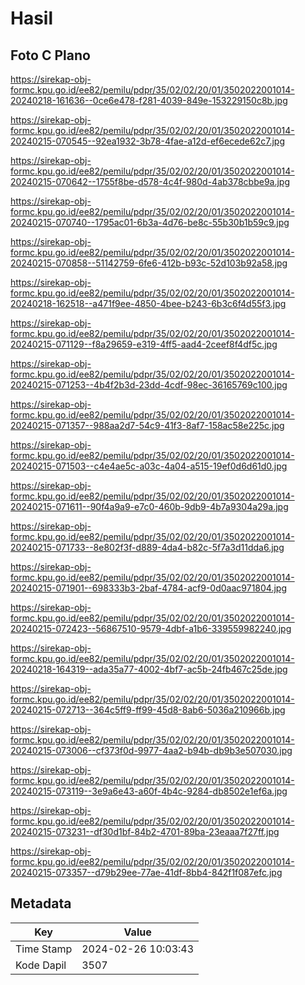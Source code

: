 # Hasil

## Foto C Plano

https://sirekap-obj-formc.kpu.go.id/ee82/pemilu/pdpr/35/02/02/20/01/3502022001014-20240218-161636--0ce6e478-f281-4039-849e-153229150c8b.jpg

https://sirekap-obj-formc.kpu.go.id/ee82/pemilu/pdpr/35/02/02/20/01/3502022001014-20240215-070545--92ea1932-3b78-4fae-a12d-ef6ecede62c7.jpg

https://sirekap-obj-formc.kpu.go.id/ee82/pemilu/pdpr/35/02/02/20/01/3502022001014-20240215-070642--1755f8be-d578-4c4f-980d-4ab378cbbe9a.jpg

https://sirekap-obj-formc.kpu.go.id/ee82/pemilu/pdpr/35/02/02/20/01/3502022001014-20240215-070740--1795ac01-6b3a-4d76-be8c-55b30b1b59c9.jpg

https://sirekap-obj-formc.kpu.go.id/ee82/pemilu/pdpr/35/02/02/20/01/3502022001014-20240215-070858--51142759-6fe6-412b-b93c-52d103b92a58.jpg

https://sirekap-obj-formc.kpu.go.id/ee82/pemilu/pdpr/35/02/02/20/01/3502022001014-20240218-162518--a471f9ee-4850-4bee-b243-6b3c6f4d55f3.jpg

https://sirekap-obj-formc.kpu.go.id/ee82/pemilu/pdpr/35/02/02/20/01/3502022001014-20240215-071129--f8a29659-e319-4ff5-aad4-2ceef8f4df5c.jpg

https://sirekap-obj-formc.kpu.go.id/ee82/pemilu/pdpr/35/02/02/20/01/3502022001014-20240215-071253--4b4f2b3d-23dd-4cdf-98ec-36165769c100.jpg

https://sirekap-obj-formc.kpu.go.id/ee82/pemilu/pdpr/35/02/02/20/01/3502022001014-20240215-071357--988aa2d7-54c9-41f3-8af7-158ac58e225c.jpg

https://sirekap-obj-formc.kpu.go.id/ee82/pemilu/pdpr/35/02/02/20/01/3502022001014-20240215-071503--c4e4ae5c-a03c-4a04-a515-19ef0d6d61d0.jpg

https://sirekap-obj-formc.kpu.go.id/ee82/pemilu/pdpr/35/02/02/20/01/3502022001014-20240215-071611--90f4a9a9-e7c0-460b-9db9-4b7a9304a29a.jpg

https://sirekap-obj-formc.kpu.go.id/ee82/pemilu/pdpr/35/02/02/20/01/3502022001014-20240215-071733--8e802f3f-d889-4da4-b82c-5f7a3d11dda6.jpg

https://sirekap-obj-formc.kpu.go.id/ee82/pemilu/pdpr/35/02/02/20/01/3502022001014-20240215-071901--698333b3-2baf-4784-acf9-0d0aac971804.jpg

https://sirekap-obj-formc.kpu.go.id/ee82/pemilu/pdpr/35/02/02/20/01/3502022001014-20240215-072423--56867510-9579-4dbf-a1b6-339559982240.jpg

https://sirekap-obj-formc.kpu.go.id/ee82/pemilu/pdpr/35/02/02/20/01/3502022001014-20240218-164319--ada35a77-4002-4bf7-ac5b-24fb467c25de.jpg

https://sirekap-obj-formc.kpu.go.id/ee82/pemilu/pdpr/35/02/02/20/01/3502022001014-20240215-072713--364c5ff9-ff99-45d8-8ab6-5036a210966b.jpg

https://sirekap-obj-formc.kpu.go.id/ee82/pemilu/pdpr/35/02/02/20/01/3502022001014-20240215-073006--cf373f0d-9977-4aa2-b94b-db9b3e507030.jpg

https://sirekap-obj-formc.kpu.go.id/ee82/pemilu/pdpr/35/02/02/20/01/3502022001014-20240215-073119--3e9a6e43-a60f-4b4c-9284-db8502e1ef6a.jpg

https://sirekap-obj-formc.kpu.go.id/ee82/pemilu/pdpr/35/02/02/20/01/3502022001014-20240215-073231--df30d1bf-84b2-4701-89ba-23eaaa7f27ff.jpg

https://sirekap-obj-formc.kpu.go.id/ee82/pemilu/pdpr/35/02/02/20/01/3502022001014-20240215-073357--d79b29ee-77ae-41df-8bb4-842f1f087efc.jpg


## Metadata

| Key        | Value               |
| ---------- | ------------------- |
| Time Stamp | 2024-02-26 10:03:43 |
| Kode Dapil | 3507                |




